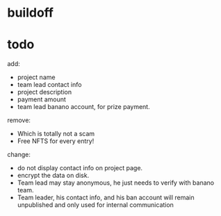# buildoff

# todo

add:

-   project name
-   team lead contact info
-   project description
-   payment amount
-   team lead banano account, for prize payment.

remove:

-   Which is totally not a scam
-   Free NFTS for every entry!

change:

-   do not display contact info on project page.
-   encrypt the data on disk.
-   Team lead may stay anonymous, he just needs to verify with banano team.
-   Team leader, his contact info, and  his ban account will remain unpublished and only used for internal communication
